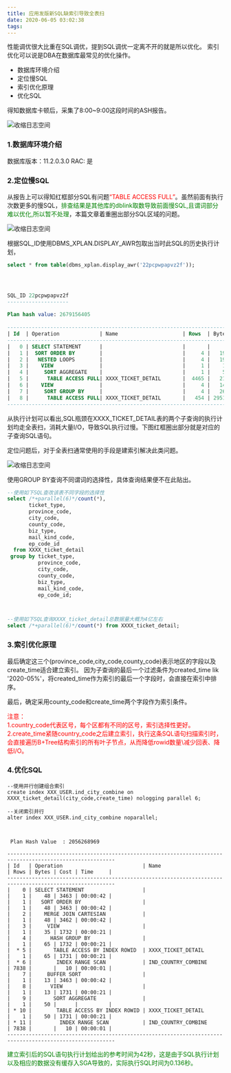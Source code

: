 ```yaml
---
title: 应用发版新SQL缺索引导致全表扫
date: 2020-06-05 03:02:38
tags:
---
```




性能调优很大比重在SQL调优，提到SQL调优一定离不开的就是所以优化。
索引优化可以说是DBA在数据库最常见的优化操作。

* 数据库环境介绍
* 定位慢SQL
* 索引优化原理
* 优化SQL

得知数据库卡顿后，采集了8:00~9:00这段时间的ASH报告。

![收缩日志空间](http://cdn.lifemini.cn/dbblog/20210115/15e64dd8b54b40a3892b871062cc96f2.png)





### 1.数据库环境介绍

数据库版本：11.2.0.3.0
RAC: 是




### 2.定位慢SQL
从报告上可以得知红框部分SQL有问题<span style="color:red">“TABLE ACCESS FULL”</span>。虽然前面有执行次数更多的慢SQL，<span style="color:green">排查结果是其他库的dblink取数导致前面慢SQL,且谓词部分难以优化,所以暂不处理</span>，本篇文章着重圈出部分SQL区域的问题。


![收缩日志空间](http://cdn.lifemini.cn/dbblog/20210115/0cbd9f9b643742d5b659ef3aeb6a8217.png)


根据SQL_ID使用DBMS_XPLAN.DISPLAY_AWR包取出当时此SQL的历史执行计划，


```sql
select * from table(dbms_xplan.display_awr('22pcpwpapvz2f'));




SQL_ID 22pcpwpapvz2f
--------------------
 
Plan hash value: 2679156405
 
--------------------------------------------------------------------------------------------------
| Id  | Operation             | Name                     | Rows  | Bytes | Cost (%CPU)| Time     |
--------------------------------------------------------------------------------------------------
|   0 | SELECT STATEMENT      |                          |       |       |  5059K(100)|          |
|   1 |  SORT ORDER BY        |                          |     4 |   192 |  5059K  (1)| 16:51:57 |
|   2 |   NESTED LOOPS        |                          |     4 |   192 |  5059K  (1)| 16:51:57 |
|   3 |    VIEW               |                          |     1 |    13 |  2529K  (1)| 08:25:59 |
|   4 |     SORT AGGREGATE    |                          |     1 |    50 |            |          |
|   5 |      TABLE ACCESS FULL| XXXX_TICKET_DETAIL       |  4465 |   218K|  2529K  (1)| 08:25:59 |
|   6 |    VIEW               |                          |     4 |   140 |  2529K  (1)| 08:25:59 |
|   7 |     SORT GROUP BY     |                          |     4 |   260 |  2529K  (1)| 08:25:59 |
|   8 |      TABLE ACCESS FULL| XXXX_TICKET_DETAIL       |   454 | 29510 |  2529K  (1)| 08:25:59 |
--------------------------------------------------------------------------------------------------
```
从执行计划可以看出,SQL瓶颈在XXXX_TICKET_DETAIL表的两个子查询的执行计划均走全表扫，消耗大量I/O，导致SQL执行过慢。下图红框圈出部分就是对应的子查询SQL语句。

定位问题后，对于全表扫通常使用的手段是建索引解决此类问题。

![收缩日志空间](http://cdn.lifemini.cn/dbblog/20210115/54063ba723c8428daa9e67cae5ce15f8.png)

使用GROUP BY查询不同谓词的选择性，具体查询结果便不在此贴出。

```sql
--使用如下SQL查改该表不同字段的选择性
select /*+parallel(6)*/count(*),
       ticket_type,
       province_code,
       city_code,
       county_code,
       biz_type,
       mail_kind_code,
       ep_code_id
  from XXXX_ticket_detail
 group by ticket_type,
          province_code,
          city_code,
          county_code,
          biz_type,
          mail_kind_code,
          ep_code_id;



--使用如下SQL查询XXXX_ticket_detail总数据量大概为4亿左右
select /*+parallel(6)*/count(*) from XXXX_ticket_detail;
```



### 3.索引优化原理

最后确定这三个(province_code,city_code,county_code)表示地区的字段以及create_time适合建立索引。
因为子查询的最后一个过滤条件为created_time lik '2020-05%'，将created_time作为索引的最后一个字段时，会直接在索引中排序。

最后，确定采用county_code和create_time两个字段作为索引条件。

<div style="color:red">
注意：
</br>
1.country_code代表区号，每个区都有不同的区号，索引选择性更好。
</br>
2.create_time紧随country_code之后建立索引，执行这条SQL语句扫描索引时，会直接遍历B+Tree结构索引的所有叶子节点，从而降低rowid数量\减少回表、降低I/O。
</br>
</div>



### 4.优化SQL

```
--使用并行创建组合索引
create index XXX_USER.ind_city_combine on XXXX_ticket_detail(city_code,create_time) nologging parallel 6;

--关闭索引并行
alter index XXX_USER.ind_city_combine noparallel;



 Plan Hash Value  : 2056268969 

---------------------------------------------------------------------------------------------------------
| Id   | Operation                          | Name                     | Rows | Bytes | Cost | Time     |
---------------------------------------------------------------------------------------------------------
|    0 | SELECT STATEMENT                   |                          |    1 |    48 | 3463 | 00:00:42 |
|    1 |   SORT ORDER BY                    |                          |    1 |    48 | 3463 | 00:00:42 |
|    2 |    MERGE JOIN CARTESIAN            |                          |    1 |    48 | 3462 | 00:00:42 |
|    3 |     VIEW                           |                          |    1 |    35 | 1732 | 00:00:21 |
|    4 |      HASH GROUP BY                 |                          |    1 |    65 | 1732 | 00:00:21 |
|  * 5 |       TABLE ACCESS BY INDEX ROWID  | XXXX_TICKET_DETAIL       |    1 |    65 | 1731 | 00:00:21 |
|  * 6 |        INDEX RANGE SCAN            | IND_COUNTRY_COMBINE      | 7838 |       |   10 | 00:00:01 |
|    7 |     BUFFER SORT                    |                          |    1 |    13 | 3463 | 00:00:42 |
|    8 |      VIEW                          |                          |    1 |    13 | 1731 | 00:00:21 |
|    9 |       SORT AGGREGATE               |                          |    1 |    50 |      |          |
| * 10 |        TABLE ACCESS BY INDEX ROWID | XXXX_TICKET_DETAIL       |    1 |    50 | 1731 | 00:00:21 |
| * 11 |         INDEX RANGE SCAN           | IND_COUNTRY_COMBINE      | 7838 |       |   10 | 00:00:01 |
---------------------------------------------------------------------------------------------------------
```
<div style="color:green">
建立索引后的SQL语句执行计划给出的参考时间为42秒，这是由于SQL执行计划以及相应的数据没有缓存入SGA导致的，实际执行SQL时间为0.136秒。
</div>

